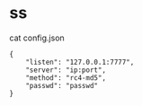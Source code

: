 # ss

cat config.json
```
{
    "listen": "127.0.0.1:7777",
    "server": "ip:port",
    "method": "rc4-md5",
    "passwd": "passwd"
}
```
